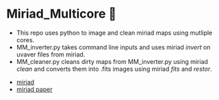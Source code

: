 # Miriad_Multicore :frog:

* This repo uses python to image and clean miriad maps using mutliple cores. 
* MM_inverter.py takes command line inputs and uses miriad *invert* on uvaver files from miriad. 
* MM_cleaner.py cleans dirty maps from MM_inverter.py using miriad *clean* and converts them into .fits images using miriad *fits* and *restor*.

- [miriad](https://www.atnf.csiro.au/computing/software/miriad/)
- [miriad paper](https://ui.adsabs.harvard.edu/abs/1995ASPC...77..433S)
